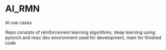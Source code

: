 # AI_RMN
AI use cases

Repo consists of reinforcement learning algorithms, deep learning using pytorch and misc
dev environment used for development, main for finished code